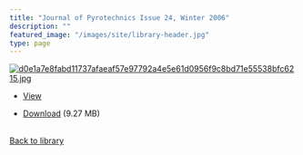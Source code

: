 ```yaml
---
title: "Journal of Pyrotechnics Issue 24, Winter 2006"
description: ""
featured_image: "/images/site/library-header.jpg"
type: page
---
```


<a href="" target="_blank">![d0e1a7e8fabd11737afaeaf57e97792a4e5e61d0956f9c8bd71e55538bfc6215.jpg](/images/library/d0e1a7e8fabd11737afaeaf57e97792a4e5e61d0956f9c8bd71e55538bfc6215.jpg)</a>
* <a href="" target="_blank">View</a>

* [Download]() (9.27 MB)

<br />[Back to library](/library/)
